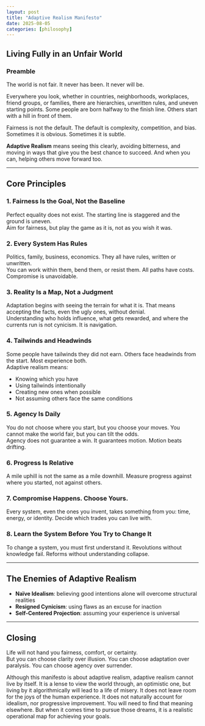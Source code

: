 ```yaml
---
layout: post
title: "Adaptive Realism Manifesto"
date: 2025-08-05
categories: [philosophy]
---
```


## Living Fully in an Unfair World

### Preamble

The world is not fair. It never has been. It never will be.  

Everywhere you look, whether in countries, neighborhoods, workplaces, friend groups, or families, there are hierarchies, unwritten rules, and uneven starting points. Some people are born halfway to the finish line. Others start with a hill in front of them.  

Fairness is not the default. The default is complexity, competition, and bias. Sometimes it is obvious. Sometimes it is subtle.  

**Adaptive Realism** means seeing this clearly, avoiding bitterness, and moving in ways that give you the best chance to succeed. And when you can, helping others move forward too.

---

## Core Principles

### 1. Fairness Is the Goal, Not the Baseline
Perfect equality does not exist. The starting line is staggered and the ground is uneven.  
Aim for fairness, but play the game as it is, not as you wish it was.

### 2. Every System Has Rules
Politics, family, business, economics. They all have rules, written or unwritten.  
You can work within them, bend them, or resist them. All paths have costs. Compromise is unavoidable.

### 3. Reality Is a Map, Not a Judgment
Adaptation begins with seeing the terrain for what it is. That means accepting the facts, even the ugly ones, without denial.  
Understanding who holds influence, what gets rewarded, and where the currents run is not cynicism. It is navigation.

### 4. Tailwinds and Headwinds
Some people have tailwinds they did not earn. Others face headwinds from the start. Most experience both.  
Adaptive realism means:
- Knowing which you have
- Using tailwinds intentionally
- Creating new ones when possible
- Not assuming others face the same conditions

### 5. Agency Is Daily
You do not choose where you start, but you choose your moves. You cannot make the world fair, but you can tilt the odds.  
Agency does not guarantee a win. It guarantees motion. Motion beats drifting.

### 6. Progress Is Relative
A mile uphill is not the same as a mile downhill. Measure progress against where you started, not against others.

### 7. Compromise Happens. Choose Yours.
Every system, even the ones you invent, takes something from you: time, energy, or identity. Decide which trades you can live with.

### 8. Learn the System Before You Try to Change It
To change a system, you must first understand it. Revolutions without knowledge fail. Reforms without understanding collapse.

---

## The Enemies of Adaptive Realism
- **Naïve Idealism**: believing good intentions alone will overcome structural realities  
- **Resigned Cynicism**: using flaws as an excuse for inaction  
- **Self-Centered Projection**: assuming your experience is universal

---

## Closing
Life will not hand you fairness, comfort, or certainty.  
But you can choose clarity over illusion. You can choose adaptation over paralysis. You can choose agency over surrender.  

Although this manifesto is about adaptive realism, adaptive realism cannot live by itself. It is a lense to view the world through, an optimistic one, but living by it algorithmically will lead to a life of misery. It does not leave room for the joys of the human experience. It does not naturally account for idealism, nor progressive improvement. You will need to find that meaning elsewhere. But when it comes time to pursue those dreams, it is a realistic operational map for achieving your goals.
